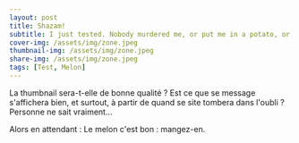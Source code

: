 ```yaml
---
layout: post
title: Shazam!
subtitle: I just tested. Nobody murdered me, or put me in a potato, or fed me to birds.
cover-img: /assets/img/zone.jpeg
thumbnail-img: /assets/img/zone.jpeg
share-img: /assets/img/zone.jpeg
tags: [Test, Melon]
---
```


La thumbnail sera-t-elle de bonne qualité ? Est ce que se message s'affichera bien, et surtout, à partir de quand se site tombera dans l'oubli ? Personne ne sait vraiment...

Alors en attendant :
            Le melon c'est bon : mangez-en.
